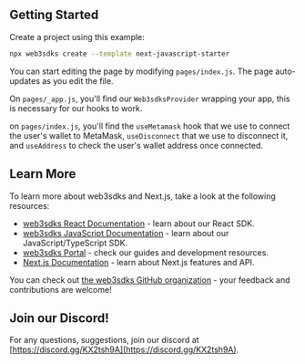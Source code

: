 ## Getting Started

Create a project using this example:

```bash
npx web3sdks create --template next-javascript-starter
```

You can start editing the page by modifying `pages/index.js`. The page auto-updates as you edit the file.

On `pages/_app.js`, you'll find our `Web3sdksProvider` wrapping your app, this is necessary for our hooks to work.

on `pages/index.js`, you'll find the `useMetamask` hook that we use to connect the user's wallet to MetaMask, `useDisconnect` that we use to disconnect it, and `useAddress` to check the user's wallet address once connected. 

## Learn More

To learn more about web3sdks and Next.js, take a look at the following resources:

- [web3sdks React Documentation](https://docs.web3sdks.com/react) - learn about our React SDK.
- [web3sdks JavaScript Documentation](https://docs.web3sdks.com/react) - learn about our JavaScript/TypeScript SDK.
- [web3sdks Portal](https://docs.web3sdks.com/react) - check our guides and development resources.
- [Next.js Documentation](https://nextjs.org/docs) - learn about Next.js features and API.

You can check out [the web3sdks GitHub organization](https://github.com/web3sdks) - your feedback and contributions are welcome!

## Join our Discord!

For any questions, suggestions, join our discord at [https://discord.gg/KX2tsh9A](https://discord.gg/KX2tsh9A).

